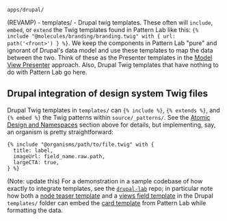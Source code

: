 
`apps/drupal/`

(REVAMP) - templates/ - Drupal twig templates. These often will `include`, `embed`, or `extend` the Twig templates found in Pattern Lab like this: `{% include "@molecules/branding/branding.twig" with { url: path('<front>') } %}`. We keep the components in Pattern Lab "pure" and ignorant of Drupal's data model and use these templates to map the data between the two. Think of these as the Presenter templates in the [Model View Presenter](https://en.wikipedia.org/wiki/Model–view–presenter) approach. Also, Drupal Twig templates that have nothing to do with Pattern Lab go here.

## Drupal integration of design system Twig files

Drupal Twig templates in `templates/` can `{% include %}`, `{% extends %}`, and `{% embed %}` the Twig patterns within `source/_patterns/`. See the [Atomic Design and Namespaces](#atomic-design-and-namespaces) section above for details, but implementing, say, an organism is pretty straightforward:

```twig
{% include "@organisms/path/to/file.twig" with {
  title: label,
  imageUrl: field_name.raw.path,
  largeCTA: true,
} %}
```

(Note: update this) For a demonstration in a sample codebase of how exactly to integrate templates, see the [`drupal-lab`](https://github.com/phase2/drupal-lab) repo; in particular note how both a [node teaser template](https://github.com/phase2/drupal-lab/blob/master/web/themes/dashing/templates/content/node--article--teaser.html.twig) and a [views field template](https://github.com/phase2/drupal-lab/blob/master/web/themes/dashing/templates/views/views-view-fields--newspage--page.html.twig) in the Drupal `templates/` folder can embed the [card template](https://github.com/phase2/drupal-lab/blob/master/web/themes/dashing/pattern-lab/source/_patterns/02-molecules/cards/card.twig) from Pattern Lab while formatting the data.
